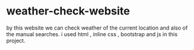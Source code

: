 # weather-check-website
by this website we can check weather of the current location and also of the manual searches.
i used html , inline css , bootstrap and js in this project.
